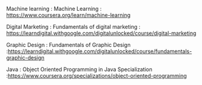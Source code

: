 Machine learning : Machine Learning : https://www.coursera.org/learn/machine-learning

Digital Marketing : Fundamentals of digital marketing : https://learndigital.withgoogle.com/digitalunlocked/course/digital-marketing

Graphic Design : Fundamentals of Graphic Design :https://learndigital.withgoogle.com/digitalunlocked/course/fundamentals-graphic-design

Java : Object Oriented Programming in Java Specialization :https://www.coursera.org/specializations/object-oriented-programming

